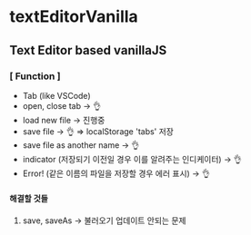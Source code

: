# textEditorVanilla

## Text Editor based vanillaJS 

### [ Function ]

- Tab (like VSCode)
- open, close tab -> 👌
- load new file -> 진행중
- save file -> 👌 => localStorage 'tabs' 저장
- save file as another name -> 👌
- indicator (저장되기 이전일 경우 이를 알려주는 인디케이터) -> 👌
- Error! (같은 이름의 파일을 저장할 경우 에러 표시) -> 👌

#### 해결할 것들
1. save, saveAs -> 불러오기 업데이트 안되는 문제
